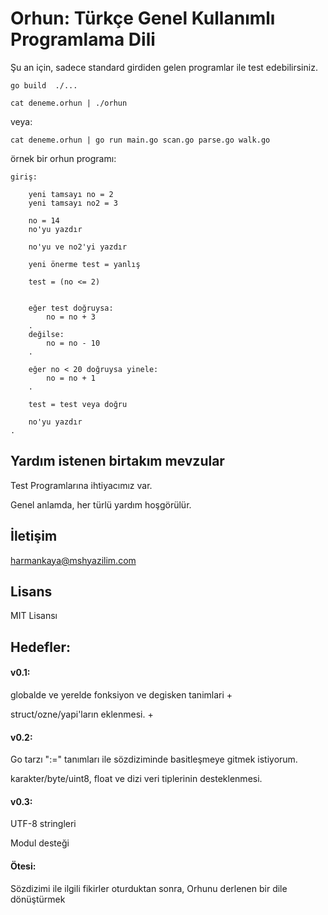 # Orhun: Türkçe Genel Kullanımlı Programlama Dili

Şu an için, sadece standard girdiden gelen programlar ile test edebilirsiniz.

```go build  ./...```

```cat deneme.orhun | ./orhun```

veya:

```cat deneme.orhun | go run main.go scan.go parse.go walk.go```

örnek bir orhun programı:
```
giriş:

	yeni tamsayı no = 2
	yeni tamsayı no2 = 3

	no = 14
	no'yu yazdır

	no'yu ve no2'yi yazdır

	yeni önerme test = yanlış

	test = (no <= 2)


	eğer test doğruysa:
		no = no + 3
	.
	değilse:
		no = no - 10
	.

	eğer no < 20 doğruysa yinele:
		no = no + 1
	.

	test = test veya doğru

	no'yu yazdır
.
```

## Yardım istenen birtakım mevzular

Test Programlarına ihtiyacımız var.

Genel anlamda, her türlü yardım hoşgörülür.

## İletişim

harmankaya@mshyazilim.com 

## Lisans

MIT Lisansı

## Hedefler:

#### v0.1:
globalde ve yerelde fonksiyon ve degisken tanimlari +

struct/ozne/yapi'ların eklenmesi. +

#### v0.2:

Go tarzı ":=" tanımları ile sözdiziminde basitleşmeye gitmek istiyorum.

karakter/byte/uint8, float ve dizi veri tiplerinin desteklenmesi.

#### v0.3:

UTF-8 stringleri

Modul desteği

#### Ötesi:
Sözdizimi ile ilgili fikirler oturduktan sonra, Orhunu derlenen bir dile dönüştürmek 
